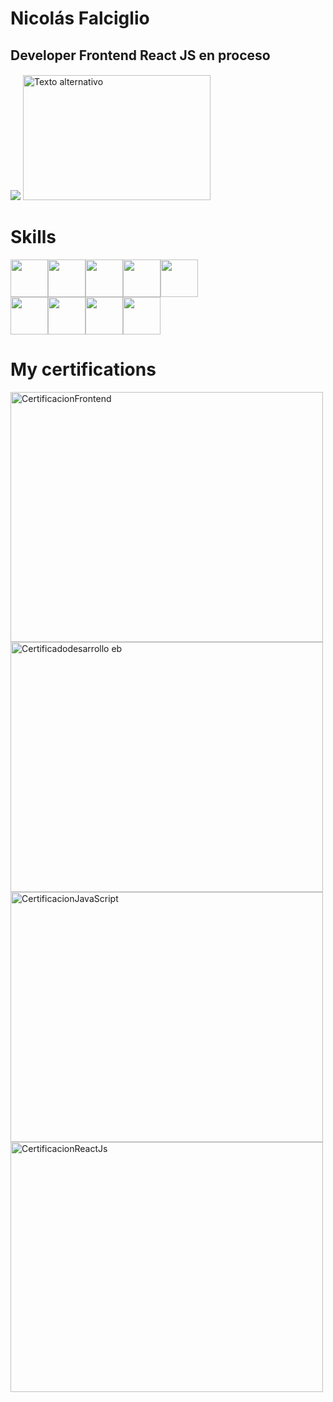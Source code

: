 # Nicolás Falciglio
## Developer Frontend React JS en proceso
#### 
<img src="https://nicofal23.github.io/gif/assets/img/ma.gif">
<img src="https://plus.unsplash.com/premium_photo-1678565869434-c81195861939?auto=format&fit=crop&q=80&w=1470&ixlib=rb-4.0.3&ixid=M3wxMjA3fDB8MHxwaG90by1wYWdlfHx8fGVufDB8fHx8fA%3D%3D" alt="Texto alternativo" width="300" height="200">

# Skills
<div style="display:flex; flex-direction:row;"> 
 <img src="https://nicofal23.github.io/gif/assets/img/javascript.png" width="60" height="60">
 <img src="https://nicofal23.github.io/gif/assets/img/react.png" width="60" height="60">
 <img src="https://nicofal23.github.io/gif/assets/img/sass.png" width="60" height="60">
 <img src="https://nicofal23.github.io/gif/assets/img/Tailwind.png" width="60" height="60">
 <img src="https://nicofal23.github.io/gif/assets/img/vite.png" width="60" height="60"> 
</div>
<div style="display:flex; flex-direction:row;"> 
 <img src="https://nicofal23.github.io/gif/assets/img/html-5.png" width="60" height="60">
 <img src="https://nicofal23.github.io/gif/assets/img/bootstrap.png" width="60" height="60">
 <img src="https://nicofal23.github.io/gif/assets/img/css.png" width="60" height="60">
 <img src="https://nicofal23.github.io/gif/assets/img/git.png" width="60" height="60">
</div>

# My certifications

<img src="https://i.ibb.co/vV8VYYz/certificado-carrera.png" alt="CertificacionFrontend" width="500" height="400">
<img src="https://i.ibb.co/0My5mmn/64da77a3b1d139f3fc700b61-2.png" alt="Certificadodesarrollo eb" width="500" height="400">
<img src="https://i.ibb.co/ggK6Rt5/coder.png"  alt="CertificacionJavaScript" width="500" height="400">
<img src="https://i.ibb.co/WtB6mHD/certificado-curso.png"  alt="CertificacionReactJs" width="500" height="400">

<!---
nicofal23/nicofal23 is a ✨ special ✨ repository because its `README.md` (this file) appears on your GitHub profile.
You can click the Preview link to take a look at your changes.
--->
